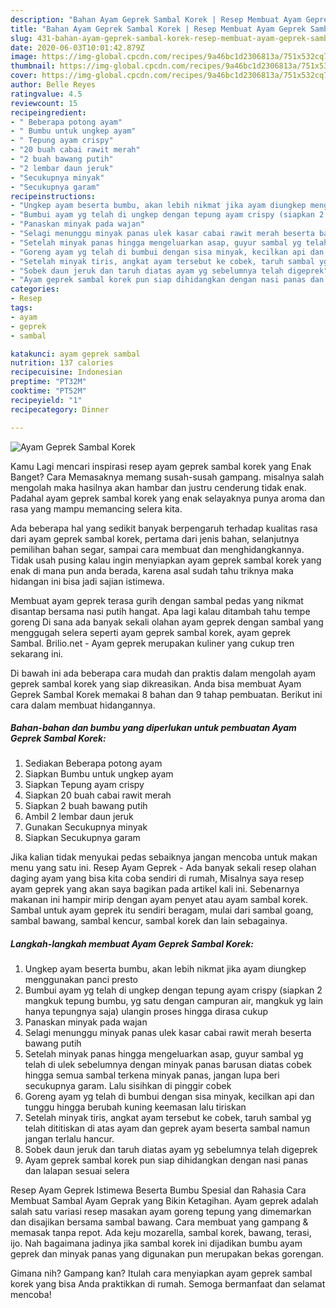 ```yaml
---
description: "Bahan Ayam Geprek Sambal Korek | Resep Membuat Ayam Geprek Sambal Korek Yang Bikin Ngiler"
title: "Bahan Ayam Geprek Sambal Korek | Resep Membuat Ayam Geprek Sambal Korek Yang Bikin Ngiler"
slug: 431-bahan-ayam-geprek-sambal-korek-resep-membuat-ayam-geprek-sambal-korek-yang-bikin-ngiler
date: 2020-06-03T10:01:42.879Z
image: https://img-global.cpcdn.com/recipes/9a46bc1d2306813a/751x532cq70/ayam-geprek-sambal-korek-foto-resep-utama.jpg
thumbnail: https://img-global.cpcdn.com/recipes/9a46bc1d2306813a/751x532cq70/ayam-geprek-sambal-korek-foto-resep-utama.jpg
cover: https://img-global.cpcdn.com/recipes/9a46bc1d2306813a/751x532cq70/ayam-geprek-sambal-korek-foto-resep-utama.jpg
author: Belle Reyes
ratingvalue: 4.5
reviewcount: 15
recipeingredient:
- " Beberapa potong ayam"
- " Bumbu untuk ungkep ayam"
- " Tepung ayam crispy"
- "20 buah cabai rawit merah"
- "2 buah bawang putih"
- "2 lembar daun jeruk"
- "Secukupnya minyak"
- "Secukupnya garam"
recipeinstructions:
- "Ungkep ayam beserta bumbu, akan lebih nikmat jika ayam diungkep menggunakan panci presto"
- "Bumbui ayam yg telah di ungkep dengan tepung ayam crispy (siapkan 2 mangkuk tepung bumbu, yg satu dengan campuran air, mangkuk yg lain hanya tepungnya saja) ulangin proses hingga dirasa cukup"
- "Panaskan minyak pada wajan"
- "Selagi menunggu minyak panas ulek kasar cabai rawit merah beserta bawang putih"
- "Setelah minyak panas hingga mengeluarkan asap, guyur sambal yg telah di ulek sebelumnya dengan minyak panas barusan diatas cobek hingga semua sambal terkena minyak panas, jangan lupa beri secukupnya garam. Lalu sisihkan di pinggir cobek"
- "Goreng ayam yg telah di bumbui dengan sisa minyak, kecilkan api dan tunggu hingga berubah kuning keemasan lalu tiriskan"
- "Setelah minyak tiris, angkat ayam tersebut ke cobek, taruh sambal yg telah dititiskan di atas ayam dan geprek ayam beserta sambal namun jangan terlalu hancur."
- "Sobek daun jeruk dan taruh diatas ayam yg sebelumnya telah digeprek"
- "Ayam geprek sambal korek pun siap dihidangkan dengan nasi panas dan lalapan sesuai selera"
categories:
- Resep
tags:
- ayam
- geprek
- sambal

katakunci: ayam geprek sambal 
nutrition: 137 calories
recipecuisine: Indonesian
preptime: "PT32M"
cooktime: "PT52M"
recipeyield: "1"
recipecategory: Dinner

---
```



![Ayam Geprek Sambal Korek](https://img-global.cpcdn.com/recipes/9a46bc1d2306813a/751x532cq70/ayam-geprek-sambal-korek-foto-resep-utama.jpg)

Kamu Lagi mencari inspirasi resep ayam geprek sambal korek yang Enak Banget? Cara Memasaknya memang susah-susah gampang. misalnya salah mengolah maka hasilnya akan hambar dan justru cenderung tidak enak. Padahal ayam geprek sambal korek yang enak selayaknya punya aroma dan rasa yang mampu memancing selera kita.

Ada beberapa hal yang sedikit banyak berpengaruh terhadap kualitas rasa dari ayam geprek sambal korek, pertama dari jenis bahan, selanjutnya pemilihan bahan segar, sampai cara membuat dan menghidangkannya. Tidak usah pusing kalau ingin menyiapkan ayam geprek sambal korek yang enak di mana pun anda berada, karena asal sudah tahu triknya maka hidangan ini bisa jadi sajian istimewa.

Membuat ayam geprek terasa gurih dengan sambal pedas yang nikmat disantap bersama nasi putih hangat. Apa lagi kalau ditambah tahu tempe goreng Di sana ada banyak sekali olahan ayam geprek dengan sambal yang menggugah selera seperti ayam geprek sambal korek, ayam geprek Sambal. Brilio.net - Ayam geprek merupakan kuliner yang cukup tren sekarang ini.


Di bawah ini ada beberapa cara mudah dan praktis dalam mengolah ayam geprek sambal korek yang siap dikreasikan. Anda bisa membuat Ayam Geprek Sambal Korek memakai 8 bahan dan 9 tahap pembuatan. Berikut ini cara dalam membuat hidangannya.

<!--inarticleads1-->

##### Bahan-bahan dan bumbu yang diperlukan untuk pembuatan Ayam Geprek Sambal Korek:

1. Sediakan  Beberapa potong ayam
1. Siapkan  Bumbu untuk ungkep ayam
1. Siapkan  Tepung ayam crispy
1. Siapkan 20 buah cabai rawit merah
1. Siapkan 2 buah bawang putih
1. Ambil 2 lembar daun jeruk
1. Gunakan Secukupnya minyak
1. Siapkan Secukupnya garam


Jika kalian tidak menyukai pedas sebaiknya jangan mencoba untuk makan menu yang satu ini. Resep Ayam Geprek - Ada banyak sekali resep olahan daging ayam yang bisa kita coba sendiri di rumah, Misalnya saya resep ayam geprek yang akan saya bagikan pada artikel kali ini. Sebenarnya makanan ini hampir mirip dengan ayam penyet atau ayam sambal korek. Sambal untuk ayam geprek itu sendiri beragam, mulai dari sambal goang, sambal bawang, sambal kencur, sambal korek dan lain sebagainya. 

<!--inarticleads2-->

##### Langkah-langkah membuat Ayam Geprek Sambal Korek:

1. Ungkep ayam beserta bumbu, akan lebih nikmat jika ayam diungkep menggunakan panci presto
1. Bumbui ayam yg telah di ungkep dengan tepung ayam crispy (siapkan 2 mangkuk tepung bumbu, yg satu dengan campuran air, mangkuk yg lain hanya tepungnya saja) ulangin proses hingga dirasa cukup
1. Panaskan minyak pada wajan
1. Selagi menunggu minyak panas ulek kasar cabai rawit merah beserta bawang putih
1. Setelah minyak panas hingga mengeluarkan asap, guyur sambal yg telah di ulek sebelumnya dengan minyak panas barusan diatas cobek hingga semua sambal terkena minyak panas, jangan lupa beri secukupnya garam. Lalu sisihkan di pinggir cobek
1. Goreng ayam yg telah di bumbui dengan sisa minyak, kecilkan api dan tunggu hingga berubah kuning keemasan lalu tiriskan
1. Setelah minyak tiris, angkat ayam tersebut ke cobek, taruh sambal yg telah dititiskan di atas ayam dan geprek ayam beserta sambal namun jangan terlalu hancur.
1. Sobek daun jeruk dan taruh diatas ayam yg sebelumnya telah digeprek
1. Ayam geprek sambal korek pun siap dihidangkan dengan nasi panas dan lalapan sesuai selera


Resep Ayam Geprek Istimewa Beserta Bumbu Spesial dan Rahasia Cara Membuat Sambal Ayam Geprak yang Bikin Ketagihan. Ayam geprek adalah salah satu variasi resep masakan ayam goreng tepung yang dimemarkan dan disajikan bersama sambal bawang. Cara membuat yang gampang &amp; memasak tanpa repot. Ada keju mozarella, sambal korek, bawang, terasi, ijo. Nah bagaimana jadinya jika sambal korek ini dijadikan bumbu ayam geprek dan minyak panas yang digunakan pun merupakan bekas gorengan. 

Gimana nih? Gampang kan? Itulah cara menyiapkan ayam geprek sambal korek yang bisa Anda praktikkan di rumah. Semoga bermanfaat dan selamat mencoba!
